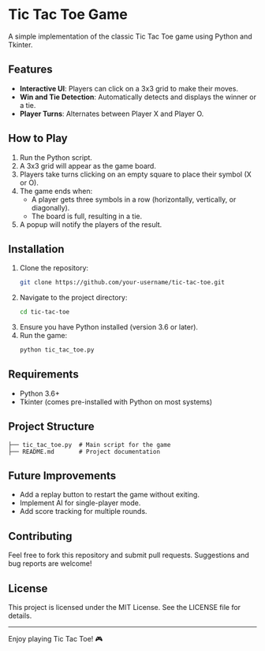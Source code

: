 # Tic Tac Toe Game

A simple implementation of the classic Tic Tac Toe game using Python and Tkinter.

## Features
- **Interactive UI**: Players can click on a 3x3 grid to make their moves.
- **Win and Tie Detection**: Automatically detects and displays the winner or a tie.
- **Player Turns**: Alternates between Player X and Player O.

## How to Play
1. Run the Python script.
2. A 3x3 grid will appear as the game board.
3. Players take turns clicking on an empty square to place their symbol (X or O).
4. The game ends when:
   - A player gets three symbols in a row (horizontally, vertically, or diagonally).
   - The board is full, resulting in a tie.
5. A popup will notify the players of the result.

## Installation
1. Clone the repository:
   ```bash
   git clone https://github.com/your-username/tic-tac-toe.git
   ```
2. Navigate to the project directory:
   ```bash
   cd tic-tac-toe
   ```
3. Ensure you have Python installed (version 3.6 or later).
4. Run the game:
   ```bash
   python tic_tac_toe.py
   ```

## Requirements
- Python 3.6+
- Tkinter (comes pre-installed with Python on most systems)

## Project Structure
```
├── tic_tac_toe.py  # Main script for the game
├── README.md       # Project documentation
```

## Future Improvements
- Add a replay button to restart the game without exiting.
- Implement AI for single-player mode.
- Add score tracking for multiple rounds.

## Contributing
Feel free to fork this repository and submit pull requests. Suggestions and bug reports are welcome!

## License
This project is licensed under the MIT License. See the LICENSE file for details.

---

Enjoy playing Tic Tac Toe! 🎮

